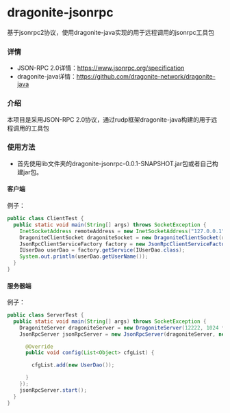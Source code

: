# dragonite-jsonrpc
基于jsonrpc2协议，使用dragonite-java实现的用于远程调用的jsonrpc工具包

### 详情
- JSON-RPC 2.0详情：https://www.jsonrpc.org/specification
- dragonite-java详情：https://github.com/dragonite-network/dragonite-java

### 介绍
 本项目是采用JSON-RPC 2.0协议，通过rudp框架dragonite-java构建的用于远程调用的工具包

### 使用方法
  - 首先使用lib文件夹的dragonite-jsonrpc-0.0.1-SNAPSHOT.jar包或者自己构建jar包。
#### 客户端
  例子：
  ```java
  public class ClientTest {
    public static void main(String[] args) throws SocketException {
      InetSocketAddress remoteAddress = new InetSocketAddress("127.0.0.1", 12222);
      DragoniteClientSocket dragoniteSocket = new DragoniteClientSocket(remoteAddress, 1024 * 100, new DragoniteSocketParameters());
      JsonRpcClientServiceFactory factory = new JsonRpcClientServiceFactory(dragoniteSocket);
      IUserDao userDao = factory.getService(IUserDao.class);
      System.out.println(userDao.getUserName());
    }
  }
  ```
#### 服务器端
  例子：
  ```java
  public class ServerTest {
    public static void main(String[] args) throws SocketException {
      DragoniteServer dragoniteServer = new DragoniteServer(12222, 1024 * 100, new DragoniteSocketParameters());
      JsonRpcServer jsonRpcServer = new JsonRpcServer(dragoniteServer, new ServerServiceConfig() {

        @Override
        public void config(List<Object> cfgList) {

          cfgList.add(new UserDao());

        }
      });
      jsonRpcServer.start();
    }
  }
  ```
